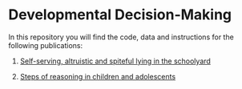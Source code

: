 # Developmental Decision-Making

In this repository you will find the code, data and instructions for the following publications:

1. [Self-serving, altruistic and spiteful lying in the schoolyard](https://github.com/labelinstitute/dev_DM/tree/main/Dice_Game)

2. [Steps of reasoning in children and adolescents](https://github.com/labelinstitute/dev_DM/tree/main/Levels)

